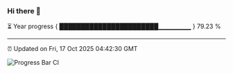 ### Hi there 👋

⏳ Year progress { ███████████████████████▁▁▁▁▁▁▁ } 79.23 %

---

⏰ Updated on Fri, 17 Oct 2025 04:42:30 GMT

![Progress Bar CI](https://github.com/IshwaranRudhara/GIT-ACTION/workflows/Progress%20Bar%20CI/badge.svg)
